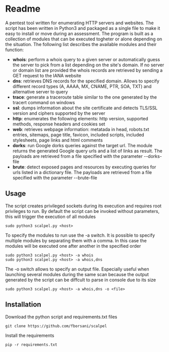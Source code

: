 # Readme
A pentest tool written for enumerating HTTP servers and websites. The script has been written in Python3 and packaged as a single file to make it easy to install or move during an assessment.
The program is built as a collection of modules that can be executed togheter or alone depending on the situation. The following list describes the available modules and their function:
* **whois**: perform a whois query to a given server or automatically guess the server to pick from a list depending on the site's domain. If no server or domain list are provided the whois records are retrieved by sending a GET request to the IANA website
* **dns**: retrieves DNS records for the specified domain. Allows to specify different record types (A, AAAA, MX, CNAME, PTR, SOA, TXT) and alternative server to query
* **trace**: generate a traceroute table similar to the one generated by the tracert command on windows
* **ssl**: dumps information about the site certificate and detects TLS/SSL version and ciphers supported by the server
* **http**: enumerates the following elements: http version, supported methods, response headers and cookies set
* **web**: retrieves webpage information: metatada in head, robots.txt entries, sitemaps, page title, favicon, included scripts, included stylesheets, page links and html comments
* **dorks**: run Google dorks queries against the target url. The module returns the generated Google query urls and a list of links as result. The payloads are retrieved from a file specified with the parameter --dorks-file
* **brute**: detect exposed pages and resources by executing queries for urls listed in a dictionary file. The payloads are retrieved from a file specified with the parameter --brute-file
## Usage
The script creates privileged sockets during its execution and requires root privileges to run.
By default the script can be invoked without parameters, this will trigger the execution of all modules
```
sudo python3 scalpel.py <host>
```
To specify the modules to run use the -a switch. It is possible to specify multiple modules by separating them with a comma.
In this case the modules will be executed one after another in the specified order
```
sudo python3 scalpel.py <host> -a whois
sudo python3 scalpel.py <host> -a whois,dns
```
The -o switch allows to specify an output file. Especially useful when launching several modules during the same scan because the output generated by the script can be diffcult to parse in console due to its size
```
sudo python3 scalpel.py <host> -a whois,dns -o <file>
```
## Installation
Download the python script and requirements.txt files
```
git clone https://github.com/fborsani/scalpel
```
Install the requirements
```
pip -r requirements.txt
```

